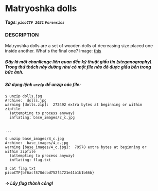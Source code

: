 # Matryoshka dolls
##### Tags: `picoCTF 2021` `Forensics`
### DESCRIPTION
Matryoshka dolls are a set of wooden dolls of decreasing size placed one inside another. What's the final one? Image: [this](https://mercury.picoctf.net/static/1b70cffdd2f05427fff97d13c496963f/dolls.jpg)
##### Đây là một chanllenge liên quan đến kỹ thuật giấu tin (steganography). Trong thử thách này dường như có một file nào đó được giấu bên trong bức ảnh.
##### Sử dụng lệnh `unzip` để unzip các file:
```
$ unzip dolls.jpg                             
Archive:  dolls.jpg
warning [dolls.zip]:  272492 extra bytes at beginning or within zipfile
  (attempting to process anyway)
  inflating: base_images/2_c.jpg


...

$ unzip base_images/4_c.jpg 
Archive:  base_images/4_c.jpg
warning [base_images/4_c.jpg]:  79578 extra bytes at beginning or within zipfile
  (attempting to process anyway)
  inflating: flag.txt  

$ cat flag.txt
picoCTF{bf6acf878dcbd752f4721e41b1b1b66b}
```
##### => Lấy flag thành công!
